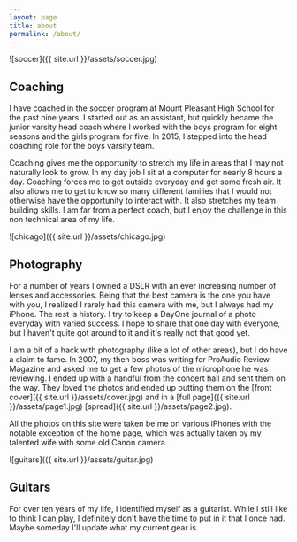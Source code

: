 ```yaml
---
layout: page
title: about
permalink: /about/
---
```


![soccer]({{ site.url }}/assets/soccer.jpg)

## Coaching

I have coached in the soccer program at Mount Pleasant High School for the past
nine years. I started out as an assistant, but quickly became the junior varsity head coach where
I worked with the boys program for eight seasons and the girls program for five.
In 2015, I stepped into the head coaching role for the boys varsity team.

Coaching gives me the opportunity to stretch my life in areas that I may not naturally
look to grow. In my day job I sit at a computer for nearly 8 hours a day. Coaching
forces me to get outside everyday and get some fresh air. It also allows me to get to
know so many different families that I would not otherwise have the opportunity to
interact with. It also stretches my team building skills. I am far from a perfect
coach, but I enjoy the challenge in this non technical area of my life.

![chicago]({{ site.url }}/assets/chicago.jpg)

## Photography

For a number of years I owned a DSLR with an ever increasing number of lenses and
accessories. Being that the best camera is the one you have with you, I realized
I rarely had this camera with me, but I always had my iPhone. The rest is history.
I try to keep a DayOne journal of a photo
everyday with varied success. I hope to share that one day with everyone, but I
haven't quite got around to it and it's really not that good yet.

I am a bit of a hack with photography (like a lot of other areas), but I do have a claim to
fame. In 2007, my then boss was writing for ProAudio Review Magazine and asked
me to get a few photos of the microphone he was reviewing. I ended up with a
handful from the concert hall and sent them on the way. They loved the photos
and ended up putting them on the [front cover]({{ site.url }}/assets/cover.jpg)
and in a [full page]({{ site.url }}/assets/page1.jpg)
[spread]({{ site.url }}/assets/page2.jpg).

All the photos on this site were taken be me on various iPhones
with the notable exception of the home page, which was actually taken by my talented
wife with some old Canon camera.

![guitars]({{ site.url }}/assets/guitar.jpg)

## Guitars

For over ten years of my life, I identified myself as a guitarist. While I still
like to think I can play, I definitely don't have the time to put in it that I
once had. Maybe someday I'll update what my current gear is.
